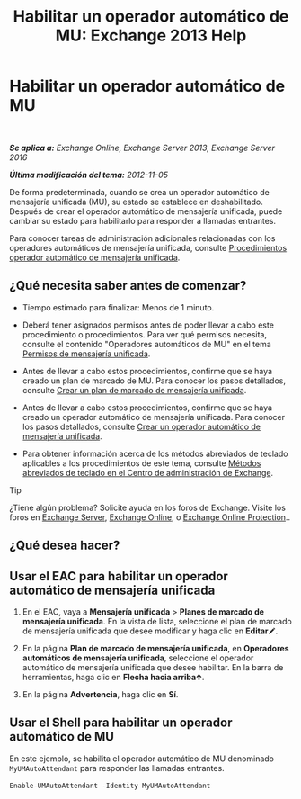 ﻿---
title: 'Habilitar un operador automático de MU: Exchange 2013 Help'
TOCTitle: Habilitar un operador automático de MU
ms:assetid: 16667a8f-50ab-4bb8-9a05-0389511974b1
ms:mtpsurl: https://technet.microsoft.com/es-es/library/Aa996379(v=EXCHG.150)
ms:contentKeyID: 49895490
ms.date: 05/22/2018
mtps_version: v=EXCHG.150
ms.translationtype: MT
---

# Habilitar un operador automático de MU

 

_**Se aplica a:** Exchange Online, Exchange Server 2013, Exchange Server 2016_

_**Última modificación del tema:** 2012-11-05_

De forma predeterminada, cuando se crea un operador automático de mensajería unificada (MU), su estado se establece en deshabilitado. Después de crear el operador automático de mensajería unificada, puede cambiar su estado para habilitarlo para responder a llamadas entrantes.

Para conocer tareas de administración adicionales relacionadas con los operadores automáticos de mensajería unificada, consulte [Procedimientos operador automático de mensajería unificada](um-auto-attendant-procedures-exchange-2013-help.md).

## ¿Qué necesita saber antes de comenzar?

  - Tiempo estimado para finalizar: Menos de 1 minuto.

  - Deberá tener asignados permisos antes de poder llevar a cabo este procedimiento o procedimientos. Para ver qué permisos necesita, consulte el contenido "Operadores automáticos de MU" en el tema [Permisos de mensajería unificada](unified-messaging-permissions-exchange-2013-help.md).

  - Antes de llevar a cabo estos procedimientos, confirme que se haya creado un plan de marcado de MU. Para conocer los pasos detallados, consulte [Crear un plan de marcado de mensajería unificada](create-a-um-dial-plan-exchange-2013-help.md).

  - Antes de llevar a cabo estos procedimientos, confirme que se haya creado un operador automático de mensajería unificada. Para conocer los pasos detallados, consulte [Crear un operador automático de mensajería unificada](create-a-um-auto-attendant-exchange-2013-help.md).

  - Para obtener información acerca de los métodos abreviados de teclado aplicables a los procedimientos de este tema, consulte [Métodos abreviados de teclado en el Centro de administración de Exchange](keyboard-shortcuts-in-the-exchange-admin-center-exchange-online-protection-help.md).


> [!TIP]
> ¿Tiene algún problema? Solicite ayuda en los foros de Exchange. Visite los foros en <A href="https://go.microsoft.com/fwlink/p/?linkid=60612">Exchange Server</A>, <A href="https://go.microsoft.com/fwlink/p/?linkid=267542">Exchange Online</A>, o <A href="https://go.microsoft.com/fwlink/p/?linkid=285351">Exchange Online Protection</A>..



## ¿Qué desea hacer?

## Usar el EAC para habilitar un operador automático de mensajería unificada

1.  En el EAC, vaya a **Mensajería unificada** \> **Planes de marcado de mensajería unificada**. En la vista de lista, seleccione el plan de marcado de mensajería unificada que desee modificar y haga clic en **Editar**![Icono Editar](images/Bb124582.6f53ccb2-1f13-4c02-bea0-30690e6ea71d(EXCHG.150).gif "Icono Editar").

2.  En la página **Plan de marcado de mensajería unificada**, en **Operadores automáticos de mensajería unificada**, seleccione el operador automático de mensajería unificada que desee habilitar. En la barra de herramientas, haga clic en **Flecha hacia arriba**![Icono flecha arriba](images/JJ150576.1732c727-328b-4a1a-b84d-6d7252c7dcab(EXCHG.150).gif "Icono flecha arriba").

3.  En la página **Advertencia**, haga clic en **Sí**.

## Usar el Shell para habilitar un operador automático de MU

En este ejemplo, se habilita el operador automático de MU denominado `MyUMAutoAttendant` para responder las llamadas entrantes.

    Enable-UMAutoAttendant -Identity MyUMAutoAttendant

